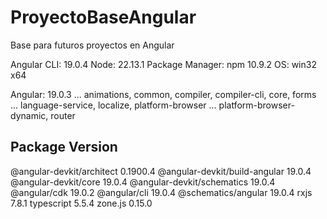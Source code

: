 # ProyectoBaseAngular
Base para futuros proyectos en Angular

Angular CLI: 19.0.4
Node: 22.13.1
Package Manager: npm 10.9.2
OS: win32 x64

Angular: 19.0.3
... animations, common, compiler, compiler-cli, core, forms
... language-service, localize, platform-browser
... platform-browser-dynamic, router

Package                         Version
---------------------------------------------------------
@angular-devkit/architect       0.1900.4
@angular-devkit/build-angular   19.0.4
@angular-devkit/core            19.0.4
@angular-devkit/schematics      19.0.4
@angular/cdk                    19.0.2
@angular/cli                    19.0.4
@schematics/angular             19.0.4
rxjs                            7.8.1
typescript                      5.5.4
zone.js                         0.15.0
